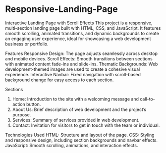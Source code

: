 # Responsive-Landing-Page
Interactive Landing Page with Scroll Effects
This project is a responsive, multi-section landing page built with HTML, CSS, and JavaScript. It features smooth scrolling, animated transitions, and dynamic backgrounds to create an engaging user experience, ideal for showcasing a web development business or portfolio.

Features
Responsive Design: The page adjusts seamlessly across desktop and mobile devices.
Scroll Effects: Smooth transitions between sections with animated content fade-ins and slide-ins.
Thematic Backgrounds: Web development-themed images are used to create a cohesive visual experience.
Interactive Navbar: Fixed navigation with scroll-based background change for easy access to each section.

Sections
1. Home: Introduction to the site with a welcoming message and call-to-action button.
2. About Us: Brief description of web development and the project’s purpose.
3. Services: Summary of services provided in web development.
4. Contact: Invitation for visitors to get in touch with the team or individual.

Technologies Used
HTML: Structure and layout of the page.
CSS: Styling and responsive design, including section backgrounds and navbar effects.
JavaScript: Smooth scrolling, animations, and interaction effects.




